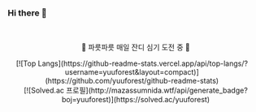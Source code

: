 ### Hi there 👋  

<br>

<div align=center>
  
🌱 파릇파릇 매일 잔디 심기 도전 중 🌱

<div style="float:left; margin-right:15px;">
  <!-- [![Top Langs](https://github-readme-stats.vercel.app/api/top-langs/?username=yuuforest)](https://github.com/anuraghazra/github-readme-stats) -->
  [![Top Langs](https://github-readme-stats.vercel.app/api/top-langs/?username=yuuforest&layout=compact)](https://github.com/yuuforest/github-readme-stats)
</div>

<div style="float:left;">
  [![Solved.ac
  프로필](http://mazassumnida.wtf/api/generate_badge?boj=yuuforest)](https://solved.ac/yuuforest)
</div>

</div>
